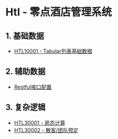 # Htl - 零点酒店管理系统

## 1. 基础数据

* [HTL10001 - Tabular列表基础数据](/projects/hotel-system/11basic-data/11tabular-data.md)

## 2. 辅助数据

* [Restful接口配置](/projects/hotel-system/21restfuljie-kou-pei-zhi.md)

## 3. 复杂逻辑

* [HTL30001 - 房态计算](/projects/hotel-system/htl20001-fang-tai-ji-suan-shuo-ming.md)
* [HTL30002 - 散客/团队预定](/projects/hotel-system/htl30002-san-5ba2-tuan-dui-yu-ding.md)



